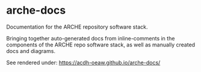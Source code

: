 # arche-docs
Documentation for the ARCHE repository software stack.

Bringing together auto-generated docs from inline-comments in the components of the ARCHE repo software stack, as well as manually created docs and diagrams.

See rendered under: https://acdh-oeaw.github.io/arche-docs/

